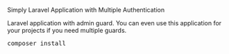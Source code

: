 
<bold>Simply Laravel Application with Multiple Authentication</bold>

Laravel application with admin guard. You can even use this application for your projects if you need multiple guards.

<pre>composer install</pre>



